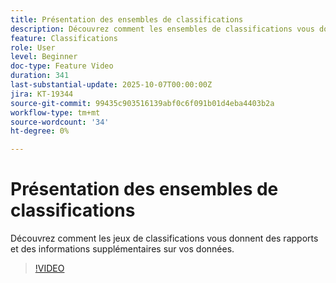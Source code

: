 ```yaml
---
title: Présentation des ensembles de classifications
description: Découvrez comment les ensembles de classifications vous donnent des rapports et des informations supplémentaires sur vos données
feature: Classifications
role: User
level: Beginner
doc-type: Feature Video
duration: 341
last-substantial-update: 2025-10-07T00:00:00Z
jira: KT-19344
source-git-commit: 99435c903516139abf0c6f091b01d4eba4403b2a
workflow-type: tm+mt
source-wordcount: '34'
ht-degree: 0%

---
```



# Présentation des ensembles de classifications

Découvrez comment les jeux de classifications vous donnent des rapports et des informations supplémentaires sur vos données.

>[!VIDEO](https://video.tv.adobe.com/v/3475579/?learn=on&enablevpops)
